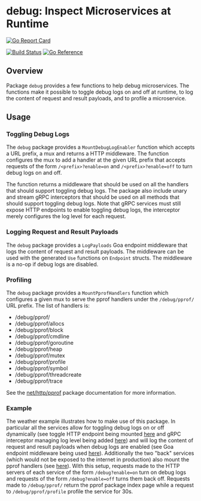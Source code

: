 # debug: Inspect Microservices at Runtime

[![Go Report Card](https://goreportcard.com/badge/goa.design/clue/debug)](https://goreportcard.com/report/goa.design/clue/debug) 

[![Build Status](https://github.com/goadesign/clue/workflows/CI/badge.svg?branch=main&event=push)](https://github.com/goadesign/clue/actions?query=branch%3Amain+event%3Apush)
[![Go Reference](https://pkg.go.dev/badge/goa.design/clue/debug.svg)](https://pkg.go.dev/goa.design/clue/debug)

## Overview

Package `debug` provides a few functions to help debug microservices. The
functions make it possible to toggle debug logs on and off at runtime, to log
the content of request and result payloads, and to profile a microservice.

## Usage

### Toggling Debug Logs

The `debug` package provides a `MountDebugLogEnabler` function which accepts a
URL prefix, a mux and returns a HTTP middleware. The function configures the mux
to add a handler at the given URL prefix that accepts requests of the form
`/<prefix>?enable=on` and `/<prefix>?enable=off` to turn debug logs on and off.

The function returns a middleware that should be used on all the handlers that
should support toggling debug logs. The package also include unary and stream
gRPC interceptors that should be used on all methods that should support
toggling debug logs.  Note that gRPC services must still expose HTTP endpoints
to enable toggling debug logs, the interceptor merely configures the log level
for each request.

### Logging Request and Result Payloads

The `debug` package provides a `LogPayloads` Goa endpoint middleware that logs
the content of request and result payloads. The middleware can be used with the
generated `Use` functions on `Endpoint` structs. The middleware is a no-op if
debug logs are disabled.

### Profiling

The `debug` package provides a `MountPprofHandlers` function which configures a
given mux to serve the pprof handlers under the `/debug/pprof/` URL prefix. The
list of handlers is:

* /debug/pprof/
* /debug/pprof/allocs
* /debug/pprof/block
* /debug/pprof/cmdline
* /debug/pprof/goroutine
* /debug/pprof/heap
* /debug/pprof/mutex
* /debug/pprof/profile
* /debug/pprof/symbol
* /debug/pprof/threadcreate
* /debug/pprof/trace

See the [net/http/pprof](https://pkg.go.dev/net/http/pprof) package
documentation for more information.

### Example

The weather example illustrates how to make use of this package. In particular
all the services allow for toggling debug logs on or off dynamically (see toggle
HTTP endpoint being mounted
[here](https://github.com/goadesign/clue/blob/main/example/weather/services/forecaster/cmd/forecaster/main.go#L109)
and gRPC interceptor managing log level being
added
[here](https://github.com/goadesign/clue/blob/main/example/weather/services/forecaster/cmd/forecaster/main.go#L89))
and will log the content of request and result payloads when debug
logs are enabled (see Goa endpoint middleware being used
[here](https://github.com/goadesign/clue/blob/main/example/weather/services/forecaster/cmd/forecaster/main.go#L80)).
Additionally the two "back" services (which would not be exposed to the internet
in production) also mount the pprof handlers (see
[here](https://github.com/goadesign/clue/blob/main/example/weather/services/forecaster/cmd/forecaster/main.go#L105)).
With this setup, requests made to the HTTP servers of each service of the form
`/debug?enable=on` turn on debug logs and requests of the form
`/debug?enable=off` turns them back off. Requests made to `/debug/pprof/` return
the pprof package index page while a request to `/debug/pprof/profile` profile
the service for 30s.